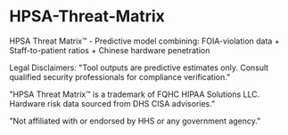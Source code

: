 # HPSA-Threat-Matrix
HPSA Threat Matrix™ - Predictive model combining: FOIA-violation data + Staff-to-patient ratios + Chinese hardware penetration

Legal Disclaimers:
"Tool outputs are predictive estimates only. Consult qualified security professionals for compliance verification."

"HPSA Threat Matrix™ is a trademark of FQHC HIPAA Solutions LLC. Hardware risk data sourced from DHS CISA advisories."

"Not affiliated with or endorsed by HHS or any government agency."
